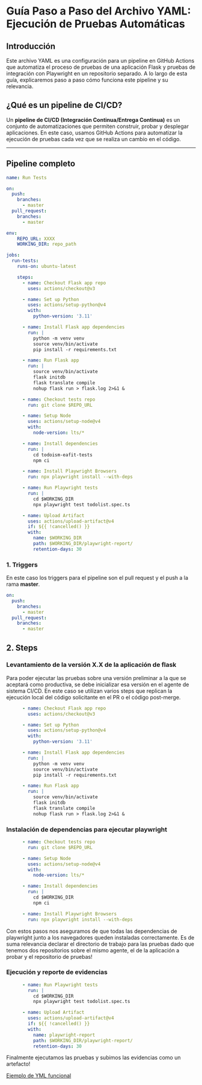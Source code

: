 # Guía Paso a Paso del Archivo YAML: Ejecución de Pruebas Automáticas

## Introducción

Este archivo YAML es una configuración para un pipeline en GitHub Actions que automatiza el proceso de pruebas de una aplicación Flask y pruebas de integración con Playwright en un repositorio separado. A lo largo de esta guía, explicaremos paso a paso cómo funciona este pipeline y su relevancia.

## ¿Qué es un pipeline de CI/CD?

Un **pipeline de CI/CD (Integración Continua/Entrega Continua)** es un conjunto de automatizaciones que permiten construir, probar y desplegar aplicaciones. En este caso, usamos GitHub Actions para automatizar la ejecución de pruebas cada vez que se realiza un cambio en el código.

---

## Pipeline completo
```yaml
name: Run Tests

on:
  push:
    branches:
      - master
  pull_request:
    branches:
      - master

env:
    REPO_URL: XXXX
    WORKING_DIR: repo_path

jobs:
  run-tests:
    runs-on: ubuntu-latest

    steps:
      - name: Checkout Flask app repo
        uses: actions/checkout@v3

      - name: Set up Python
        uses: actions/setup-python@v4
        with:
          python-version: '3.11'

      - name: Install Flask app dependencies
        run: |
          python -m venv venv
          source venv/bin/activate
          pip install -r requirements.txt

      - name: Run Flask app
        run: |
          source venv/bin/activate
          flask initdb
          flask translate compile
          nohup flask run > flask.log 2>&1 &

      - name: Checkout tests repo
        run: git clone $REPO_URL

      - name: Setup Node
        uses: actions/setup-node@v4
        with:
          node-version: lts/*

      - name: Install dependencies
        run: | 
          cd todoism-eafit-tests
          npm ci

      - name: Install Playwright Browsers
        run: npx playwright install --with-deps

      - name: Run Playwright tests
        run: |
          cd $WORKING_DIR
          npx playwright test todolist.spec.ts

      - name: Upload Artifact
        uses: actions/upload-artifact@v4
        if: ${{ !cancelled() }}
        with:
          name: $WORKING_DIR
          path: $WORKING_DIR/playwright-report/
          retention-days: 30

```

### 1. **Triggers**
En este caso los triggers para el pipeline son el pull request y el push a la rama **master**.
```yaml
on:
  push:
    branches:
      - master
  pull_request:
    branches:
      - master
```

## 2. **Steps**

### Levantamiento de la versión X.X de la aplicación de flask

Para poder ejecutar las pruebas sobre una versión preliminar a la que se aceptará como productiva, se debe inicializar esa versión en el agente de sistema CI/CD. En este caso se utilizan varios steps que replican la ejecución local del código solicitante en el PR o el código post-merge.
```yaml
      - name: Checkout Flask app repo
        uses: actions/checkout@v3

      - name: Set up Python
        uses: actions/setup-python@v4
        with:
          python-version: '3.11'

      - name: Install Flask app dependencies
        run: |
          python -m venv venv
          source venv/bin/activate
          pip install -r requirements.txt

      - name: Run Flask app
        run: |
          source venv/bin/activate
          flask initdb
          flask translate compile
          nohup flask run > flask.log 2>&1 &
```

### Instalación de dependencias para ejecutar playwright

```yaml
      - name: Checkout tests repo
        run: git clone $REPO_URL

      - name: Setup Node
        uses: actions/setup-node@v4
        with:
          node-version: lts/*

      - name: Install dependencies
        run: | 
          cd $WORKING_DIR
          npm ci

      - name: Install Playwright Browsers
        run: npx playwright install --with-deps
```

Con estos pasos nos aseguramos de que todas las dependencias de playwright junto a los navegadores queden instaladas correctamente. Es de suma relevancia declarar el directorio de trabajo para las pruebas dado que tenemos dos repositorios sobre el mismo agente, el de la aplicación a probar y el repositorio de pruebas!

### Ejecución y reporte de evidencias

```yaml
      - name: Run Playwright tests
        run: |
          cd $WORKING_DIR
          npx playwright test todolist.spec.ts

      - name: Upload Artifact
        uses: actions/upload-artifact@v4
        if: ${{ !cancelled() }}
        with:
          name: playwright-report
          path: $WORKING_DIR/playwright-report/
          retention-days: 30
```

Finalmente ejecutamos las pruebas y subimos las evidencias como un artefacto!

[Ejemplo de YML funcional](https://github.com/juan-esteban-daza/todoism-eafit/blob/master/.github/workflows/tests.yml)
